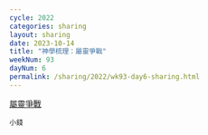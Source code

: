 ```yaml
---
cycle: 2022
categories: sharing
layout: sharing
date: 2023-10-14
title: "神學梳理：屬靈爭戰"
weekNum: 93
dayNum: 6
permalink: /sharing/2022/wk93-day6-sharing.html
---
```


[屬靈爭戰](https://eccseattle.github.io/media/sharing/2022/wk093/2023-10-14-bin.m4a)

`小錢`
